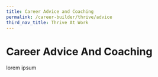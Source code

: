 ```yaml
---
title: Career Advice and Coaching
permalink: /career-builder/thrive/advice
third_nav_title: Thrive At Work
---
```

# Career Advice And Coaching

lorem ipsum